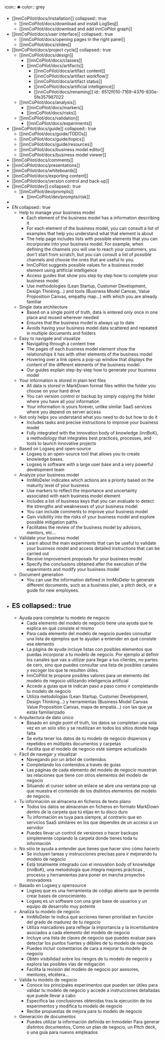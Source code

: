 icon:: 🛎️
color:: grey

- [[innCoPilot/docs/installation]]
  collapsed:: true
	- [[innCoPilot/docs/download and install LogSeq]]
	- [[innCoPilot/docs/download and add innCoPilot graph]]
- [[innCoPilot/docs/user interface]]
  collapsed:: true
	- [[innCoPilot/docs/opening pages in the right panel]]
	- [[innCoPilot/docs/slides]]
- [[innCoPilot/docs/project cycle]]
  collapsed:: true
	- [[innCoPilot/docs/design]]
		- [[innCoPilot/docs/classes]]
		- [[innCoPilot/docs/artifacts]]
			- [[innCoPilot/docs/artifact content]]
			- [[innCoPilot/docs/artifact workflow]]
			- [[innCoPilot/docs/artifact status]]
			- [[innCoPilot/docs/artificial intelligence]]
			- [[innCoPilot/docs/renaming]]
			  id:: 6512f010-7169-4376-830e-5fe357987022
	- [[innCoPilot/docs/analysis]]
		- [[innCoPilot/docs/markers]]
		- [[innCoPilot/docs/risks]]
	- [[innCoPilot/docs/validation]]
		- [[innCoPilot/docs/experiments]]
- [[innCoPilot/docs/guide]]
  collapsed:: true
	- [[innCoPilot/docs/guide/TODOs]]
	- [[innCoPilot/docs/guide/topics]]
	- [[innCoPilot/docs/guide/resources]]
	- [[innCoPilot/docs/business model editor]]
	- [[innCoPilot/docs/business model viewer]]
- [[innCoPilot/docs/comments]]
- [[innCoPilot/docs/presentations]]
- [[innCoPilot/docs/whiteboards]]
- [[innCoPilot/docs/exporting content]]
- [[innCoPilot/docs/version control and back-up]]
- [[innCoPilot/dev]]
  collapsed:: true
	- [[innCoPilot/dev/prompts]]
		- [[innCoPilot/dev/prompts/risk]]
-
- EN
  collapsed:: true
	- Help to manage your business model
		- Each element of the business model has a information describing it
		- For each element of the business model, you can consult a list of examples that help you understand what that element is about
		- The help page includes lists with possible elements that you can incorporate into your business model. For example, when defining the channels you will use to reach your customers, you don't start from scratch, but you can consult a list of possible channels and choose the ones that are useful to you.
		- InnCoPilot suggests possible values for a business model element using artificial intelligence
		- Access guides that show you step by step how to complete your business model
		- Use methodologies (Lean Startup, Customer Development, Design Thinking...) and tools (Business Model Canvas, Value Proposition Canvas, empathy map...) with which you are already familiar
	- Single data architecture
		- Based on a single point of truth, data is entered only once in one place and reused wherever needed
		- Ensures that the business model is always up to date
		- Avoids having your business model data scattered and repeated in multiple documents and folders
	- Easy to navigate and visualize
		- Navigating through a content tree
		- The pages of each business model element show the relationships it has with other elements of the business model
		- Hovering over a link opens a pop-up window that displays the content of the different elements of the business model.
		- Our guides explain step-by-step how to generate your business model
	- Your information is stored in plain text files
		- All data is stored in MarkDown format files within the folder you choose on your hard drive
		- You can version control or backup by simply copying the folder where you have all your information
		- Your information is yours forever, unlike similar SaaS services where you depend on server access
	- Not only helps you understand what you need to do but how to do it
		- Includes tasks and precise instructions to improve your business model
		- Fully integrated with the innovation body of knowledge (innBoK), a methodology that integrates best practices, processes, and tools to launch innovative projects
	- Based on Logseq and open-source
		- Logseq is an open-source tool that allows you to create knowledge bases.
		- Logseq is software with a large user base and a very powerful development team
	- Analyze your business model
		- InnMoDeler indicates which actions are a priority based on the maturity level of your business
		- Use markers to reflect the importance and uncertainty associated with each business model element
		- Includes a list of business keys that you can evaluate to detect the strengths and weaknesses of your business model
		- You can include comments to improve your business model
		- Gain visibility into the risks of your business model and explore possible mitigation paths
		- Facilitates the review of the business model by advisors, mentors, etc...
	- Validate your business model
		- Learn about the main experiments that can be useful to validate your business model and access detailed instructions that can be carried out
		- Receive improvement proposals for your business model
		- Specify the conclusions obtained after the execution of the experiments and modify your business model
	- Document generation
		- You can use the information defined in InnMoDeler to generate different documents, such as a business plan, a pitch deck, or a guide for new employees.
- ES
  collapsed:: true
	-
	- Ayuda para completar tu modelo de negocio
		- Cada elemento del modelo de negocio tiene una ayuda que te explica en qué consiste el mismo
		- Para cada elemento del modelo de negocio puedes consultar una lista de ejemplos que te ayudan a entender en qué consiste ese elemento
		- La página de ayuda incluye listas con posibles elementos que puedas incorporar a tu modelo de negocio. Por ejemplo al definir los canales que vas a utilizar para llegar a tus clientes, no partes de cero, sino que puedes consultar una lista de posibles canales y escoger los que te resulten útiles.
		- InnCoPilot te propone posibles valores para un elemento del modelo de negocio utilizando inteligencia artificial
		- Accede a guias que te indican paso a paso como ir completando tu modelo de negocio
		- Utiliza metodologías (Lean Startup, Customer Development, Design Thinking...) y herramientas (Business Model Canvas Value Proposition Canvas, mapa de empatía...) con las que ya estás familiarizado
	- Arquitectura de dato único
		- Basado en single point of truth, los datos se completan una sola vez en un solo sitio y se reutilizan en todos los sitios donde haga falta
		- Se evita tener los datos de tu modelo de negocio dispersos y repetidos en múltiples documentos y carpetas
		- Facilita que el modelo de negocio esté siempre actualizado
	- Fácil de navegar y visualizar
		- Navegando por un árbol de contenidos
		- Completando los contenidos a través de guías
		- Las páginas de cada elemento del modelo de negocio muestran las relaciones que tiene con otros elementos del modelo de negocio
		- Situando el cursor sobre un enlace se abre una ventana pop-up que muestra el contenido de los distintos elementos del modelo de negocio.
	- Tu información se almacena en ficheros de texto plano
		- Todos los datos se almacenan en ficheros en formato MarkDown dentro de la carpeta que tú elijas en tu disco duro
		- Tu información es tuya para siempre, al contrario que en servicios SaaS similares en los que dependes de un acceso a un servidor
		- Puedes llevar un control de versiones o hacer backups simplemente copiando la carpeta donde tienes toda tu información
	- No sólo te ayuda a entender que tienes que hacer sino cómo hacerlo
		- Se incluyen tareas y instrucciones precisas para ir mejorando tu modelo de negocio
		- Está totalmente integrado con el innovation body of knowledge (innBoK), una metodología que integra mejores prácticas , procesos y herramientas para poner en marcha proyectos innovadores
	- Basado en Logseq y opensource
		- Logseq que es una herramienta de código abierto que te permite crear bases de conocimiento.
		- Logseq es un software con una gran base de usuarios y un equipo de desarrollo muy potente
	- Analiza tu modelo de negocio
		- InnMoDeler te indica qué acciones tienen prioridad en función del grado de madurez de tu negocio
		- Utiliza marcadores para reflejar la importancia y la incertidumbre asociados a cada elemento del modelo de negocio
		- Incluye una lista de claves de negocio que puedes evaluar para detectar los puntos fuertes y débiles de tu modelo de negocio
		- Puedes incluir comentarios de cara a mejorar tu modelo de negocio
		- Obtén visibilidad sobre los riesgos de tu modelo de negocio y explora las posibles vías de mitigación
		- Facilita la revisión del modelo de negocio por asesores, mentores, etcétera...
	- Valida tu modelo de negocio
		- Conoce los principales experimentos que pueden ser útiles para validar tu modelo de negocio y accede a instrucciones detalladas que puede llevar a cabo
		- Especifica las conclusiones obtenidas tras la ejecución de los experimentos y modifica tu modelo de negocio
		- Recibe propuestas de mejora para tu modelo de negocio
	- Generación de documentos
		- Puedes utilizar la información definida en Inmodeler Para generar distintos documentos, Como un plan de negocio, un Pitch deck, o una guía para nuevos empleados